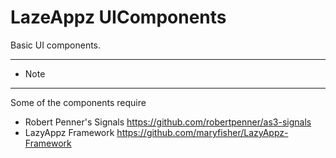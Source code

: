 LazeAppz UIComponents
===================

Basic UI components.

*******
* Note  
*******

Some of the components require

- Robert Penner's Signals 		https://github.com/robertpenner/as3-signals
- LazyAppz Framework 		https://github.com/maryfisher/LazyAppz-Framework 
